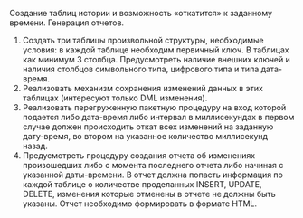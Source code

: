 Создание таблиц истории и возможность «откатится» к заданному времени. Генерация отчетов.

1.	Cоздать три таблицы произвольной структуры, необходимые условия: в каждой таблице необходим первичный ключ. В таблицах как минимум 3 столбца. Предусмотреть наличие внешних ключей и наличия столбцов символьного типа, цифрового типа и типа дата-время.
2.	Реализовать механизм сохранения изменений данных в этих таблицах (интересуют только DML изменения).
3.	Реализовать перегруженную пакетную процедуру на вход которой подается либо дата-время либо интервал в миллисекундах в первом случае должен происходить откат всех изменений на заданную дату-время, во втором на указанное количество миллисекунд назад.
4.	Предусмотреть процедуру создания отчета об изменениях произошедших либо с момента последнего отчета либо начиная с указанной даты-времени. В отчет должна попасть информация по каждой таблице о  количестве проделанных INSERT, UPDATE, DELETE, изменения которые отменены в отчете не должны быть указаны. Отчет необходимо формировать в формате HTML.
